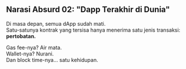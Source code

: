 ## Narasi Absurd 02: "Dapp Terakhir di Dunia"

Di masa depan, semua dApp sudah mati.  
Satu-satunya kontrak yang tersisa hanya menerima satu jenis transaksi:  
**pertobatan.**

Gas fee-nya? Air mata.  
Wallet-nya? Nurani.  
Dan block time-nya… satu kehidupan.